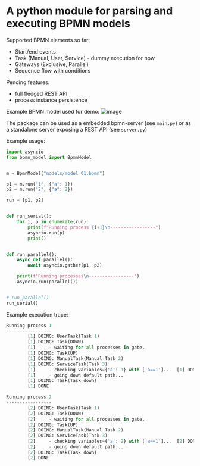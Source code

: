 # A python module for parsing and executing BPMN models

Supported BPMN elements so far:

-   Start/end events
-   Task (Manual, User, Service) - dummy execution for now
-   Gateways (Exclusive, Parallel)
-   Sequence flow with conditions

Pending features:

-   full fledged REST API
-   process instance persistence

Example BPMN model used for demo:
![image](https://user-images.githubusercontent.com/714889/114159824-81c65d80-9926-11eb-8b74-6d5dd9bb82ea.png)

The package can be used as a embedded bpmn-server (see `main.py`) or
as a standalone server exposing a REST API (see `server.py`)

Example usage:

```python
import asyncio
from bpmn_model import BpmnModel


m = BpmnModel("models/model_01.bpmn")

p1 = m.run("1", {"a": 1})
p2 = m.run("2", {"a": 2})

run = [p1, p2]


def run_serial():
    for i, p in enumerate(run):
        print(f"Running process {i+1}\n-----------------")
        asyncio.run(p)
        print()


def run_parallel():
    async def parallel():
        await asyncio.gather(p1, p2)

    print(f"Running processes\n-----------------")
    asyncio.run(parallel())


# run_parallel()
run_serial()
```

Example execution trace:

```python
Running process 1
-----------------
        [1] DOING: UserTask(Task 1)
        [1] DOING: Task(DOWN)
        [1]     - waiting for all processes in gate.
        [1] DOING: Task(UP)
        [1] DOING: ManualTask(Manual Task 2)
        [1] DOING: ServiceTask(Task 3)
        [1]     - checking variables={'a': 1} with ['a==1']...  [1] DONE: Result is True
        [1]     - going down default path...
        [1] DOING: Task(Task down)
        [1] DONE

Running process 2
-----------------
        [2] DOING: UserTask(Task 1)
        [2] DOING: Task(DOWN)
        [2]     - waiting for all processes in gate.
        [2] DOING: Task(UP)
        [2] DOING: ManualTask(Manual Task 2)
        [2] DOING: ServiceTask(Task 3)
        [2]     - checking variables={'a': 2} with ['a==1']...  [2] DONE: Result is False
        [2]     - going down default path...
        [2] DOING: Task(Task down)
        [2] DONE
```
